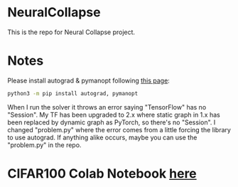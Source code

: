 # NeuralCollapse
This is the repo for Neural Collapse project.

# Notes
Please install autograd & pymanopt following [this page](https://www.pymanopt.org/):
```bash
python3 -m pip install autograd, pymanopt
```
When I run the solver it throws an error saying "TensorFlow" has no "Session". My TF has been upgraded to 2.x where static graph in 1.x has been replaced 
by dynamic graph as PyTorch, so there's no "Session". I changed "problem.py" where the error comes from a little forcing the library to use autograd. If anything alike occurs, maybe 
you can use the "problem.py" in the repo.

# CIFAR100 Colab Notebook [here](https://colab.research.google.com/notebook#fileId=1RJtgRV7DYKQOtaZes7rBcuI6AgYGzKdR)
